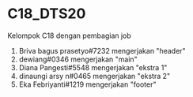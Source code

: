 # C18_DTS20
Kelompok C18 dengan pembagian job
1. Briva bagus prasetyo#7232 mengerjakan "header"
2. dewiang#0346 mengerjakan "main"
3. Diana Pangesti#5548 mengerjakan "ekstra 1" 
4. dinaungi arsy n#0465 mengerjakan "ekstra 2" 
5. Eka Febriyanti#1219 mengerjakan "footer" 
